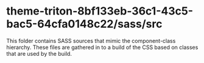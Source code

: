 # theme-triton-8bf133eb-36c1-43c5-bac5-64cfa0148c22/sass/src

This folder contains SASS sources that mimic the component-class hierarchy. These files
are gathered in to a build of the CSS based on classes that are used by the build.
